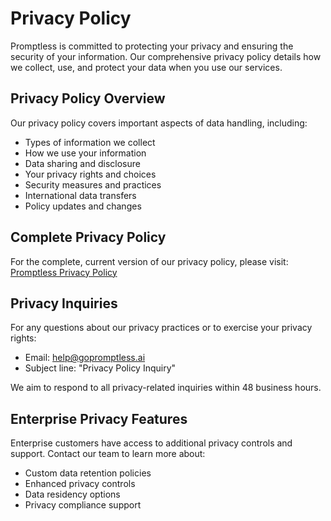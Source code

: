 # Privacy Policy

Promptless is committed to protecting your privacy and ensuring the security of your information. Our comprehensive privacy policy details how we collect, use, and protect your data when you use our services.

## Privacy Policy Overview

Our privacy policy covers important aspects of data handling, including:
- Types of information we collect
- How we use your information
- Data sharing and disclosure
- Your privacy rights and choices
- Security measures and practices
- International data transfers
- Policy updates and changes

## Complete Privacy Policy

For the complete, current version of our privacy policy, please visit:
[Promptless Privacy Policy](https://www.promptless.ai/privacy)

## Privacy Inquiries

For any questions about our privacy practices or to exercise your privacy rights:

- Email: help@gopromptless.ai
- Subject line: "Privacy Policy Inquiry"

We aim to respond to all privacy-related inquiries within 48 business hours.

## Enterprise Privacy Features

Enterprise customers have access to additional privacy controls and support. Contact our team to learn more about:
- Custom data retention policies
- Enhanced privacy controls
- Data residency options
- Privacy compliance support